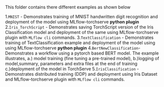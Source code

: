 This folder contains there different examples as shown below

1.`MNIST` - Demonstrates training of MNIST handwritten digit recognition and deployment of the model using MLflow-torchserve **python plugin**
2.`Iris_TorchScript` -   Demonstrates saving TorchScript version of the Iris Classification model and deployment of the same using MLflow-torchserve plugin with `MLflow cli` commands.
3.`TextClassification` - Demonstrates training of TextClassification example and deployment of the model using using MLflow-torchserve **python plugin**
4.`BertNewClassification`-Demonstrates a workflow using a pytorch based BERT model.
                           The example illustrates,
                           a.) model training (fine tuning a pre-trained model), 
                           b.)logging of model,summary, parameters and extra files at the end of training
                           c.)deployment of the  model in TorchServe
5.`IrisClassification` -  Demonstrates distributed training (DDP) and deployment using Iris Dataset and MLflow-torchserve plugin with `MLflow cli` commands.


                             